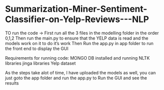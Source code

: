 # Summarization-Miner-Sentiment-Classifier-on-Yelp-Reviews---NLP

TO run the code ->
First run all the 3 files in the modelling folder in the order 0,1,2
Then run the main.py to ensure that the YELP data is read and the models work on it to do it’s work
Then Run the app.py in app folder to run the front end to display the GUI
 
Requirements for running code:
MONGO DB installed and running
NLTK libraries
jinga libraries
Yelp dataset

As the steps take alot of time, I have uploaded the models as well, you can just goto the app folder and run the app.py to Run the GUI and see the results
